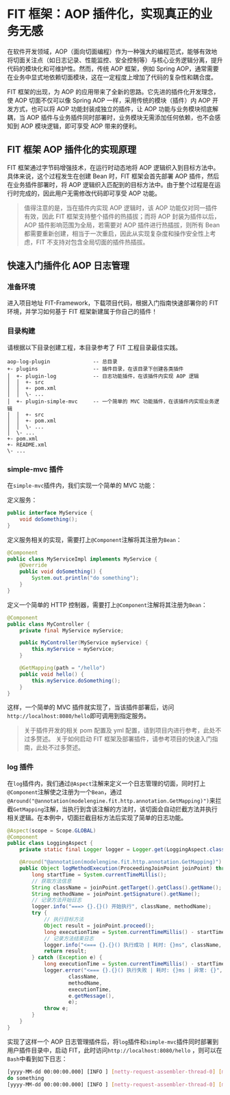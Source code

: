 # FIT 框架：AOP 插件化，实现真正的业务无感

在软件开发领域，AOP（面向切面编程）作为一种强大的编程范式，能够有效地将切面关注点（如日志记录、性能监控、安全控制等）与核心业务逻辑分离，提升代码的模块化和可维护性。然而，传统 AOP 框架，例如 Spring AOP，通常需要在业务中显式地依赖切面模块，这在一定程度上增加了代码的复杂性和耦合度。

FIT 框架的出现，为 AOP 的应用带来了全新的思路。它先进的插件化开发理念，使 AOP 切面不仅可以像 Spring AOP 一样，采用传统的模块（插件）内 AOP 开发方式，也可以将 AOP 功能封装成独立的插件，让 AOP 功能与业务模块彻底解耦，当 AOP 插件与业务插件同时部署时，业务模块无需添加任何依赖，也不会感知到 AOP 模块逻辑，即可享受 AOP 带来的便利。

## FIT 框架 AOP 插件化的实现原理

FIT 框架通过字节码增强技术，在运行时动态地将 AOP 逻辑织入到目标方法中。具体来说，这个过程发生在创建 Bean 时，FIT 框架会首先部署 AOP 插件，然后在业务插件部署时，将 AOP 逻辑织入匹配到的目标方法中。由于整个过程是在运行时完成的，因此用户无需修改代码即可享受 AOP 功能。
> 值得注意的是，当在插件内实现 AOP 逻辑时，该 AOP 功能仅对同一插件有效，因此 FIT 框架支持整个插件的热插拔；而将 AOP 封装为插件以后，AOP 插件影响范围为全局，若需要对 AOP 插件进行热插拔，则所有 Bean 都需要重新创建，相当于一次重启，因此从实现复杂度和操作安全性上考虑，FIT 不支持对包含全局切面的插件热插拔。

## 快速入门插件化 AOP 日志管理

### 准备环境

进入项目地址 FIT-Framework，下载项目代码，根据入门指南快速部署你的 FIT 环境，并学习如何基于 FIT 框架新建属于你自己的插件！

### 目录构建

请根据以下目录创建工程，本目录参考了 FIT 工程目录最佳实践。

```
aop-log-plugin              -- 总目录
+- plugins                  -- 插件目录，在该目录下创建各类插件
│  +- plugin-log            -- 日志功能插件，在该插件内实现 AOP 逻辑
│  │  +- src
│  │  +- pom.xml
│  │  \- ...
│  +- plugin-simple-mvc     -- 一个简单的 MVC 功能插件，在该插件内实现业务逻辑
│  │  +- src
│  │  +- pom.xml
│  │  \- ...
│  \- ...
+- pom.xml
+- README.xml
\- ...
```

### simple-mvc 插件

在`simple-mvc`插件内，我们实现一个简单的 MVC 功能：

定义服务：

``` java
public interface MyService {
    void doSomething();
}
```

定义服务相关的实现，需要打上`@Component`注解将其注册为`Bean`：

``` java
@Component
public class MyServiceImpl implements MyService {
    @Override
    public void doSomething() {
        System.out.println("do something");
    }
}
```

定义一个简单的 HTTP 控制器，需要打上`@Component`注解将其注册为`Bean`：

``` java
@Component
public class MyController {
    private final MyService myService;

    public MyController(MyService myService) {
        this.myService = myService;
    }

    @GetMapping(path = "/hello")
    public void hello() {
        this.myService.doSomething();
    }
}
```

这样，一个简单的 MVC 插件就实现了，当该插件部署后，访问`http://localhost:8080/hello`即可调用到指定服务。

> 关于插件开发的相关 pom 配置及 yml 配置，请到项目内进行参考，此处不过多赘述。
> 关于如何启动 FIT 框架及部署插件，请参考项目的快速入门指南，此处不过多赘述。

### log 插件

在`log`插件内，我们通过`@Aspect`注解来定义一个日志管理的切面，同时打上`@Component`注解使之注册为一个`Bean`，通过`@Around("@annotation(modelengine.fit.http.annotation.GetMapping)")`来拦截`GetMapping`注解，当执行到含该注解的方法时，该切面会自动拦截方法并执行相关逻辑。在本例中，切面拦截目标方法后实现了简单的日志功能。

``` java
@Aspect(scope = Scope.GLOBAL)
@Component
public class LoggingAspect {
    private static final Logger logger = Logger.get(LoggingAspect.class);

    @Around("@annotation(modelengine.fit.http.annotation.GetMapping)")
    public Object logMethodExecution(ProceedingJoinPoint joinPoint) throws Throwable {
        long startTime = System.currentTimeMillis();
        // 获取方法信息
        String className = joinPoint.getTarget().getClass().getName();
        String methodName = joinPoint.getSignature().getName();
        // 记录方法开始日志
        logger.info("===> {}.{}() 开始执行", className, methodName);
        try {
            // 执行目标方法
            Object result = joinPoint.proceed();
            long executionTime = System.currentTimeMillis() - startTime;
            // 记录方法结束日志
            logger.info("<=== {}.{}() 执行成功 | 耗时: {}ms", className, methodName, executionTime);
            return result;
        } catch (Exception e) {
            long executionTime = System.currentTimeMillis() - startTime;
            logger.error("<=== {}.{}() 执行失败 | 耗时: {}ms | 异常: {}",
                    className,
                    methodName,
                    executionTime,
                    e.getMessage(),
                    e);
            throw e;
        }
    }
}
```

实现了这样一个 AOP 日志管理插件后，将`log`插件和`simple-mvc`插件同时部署到用户插件目录中，启动 FIT，此时访问`http://localhost:8080/hello` ，则可以在`Bash`中看到如下日志：

```bash
[yyyy-MM-dd 00:00:00.000] [INFO ] [netty-request-assembler-thread-0] [modelengine.fit.example.LoggingAspect] ===> modelengine.fit.example.controller.MyController.hello() 开始执行
do something
[yyyy-MM-dd 00:00:00.000] [INFO ] [netty-request-assembler-thread-0] [modelengine.fit.example.LoggingAspect] <=== modelengine.fit.example.controller.MyController.hello() 执行成功 | 耗时: 1809ms
```